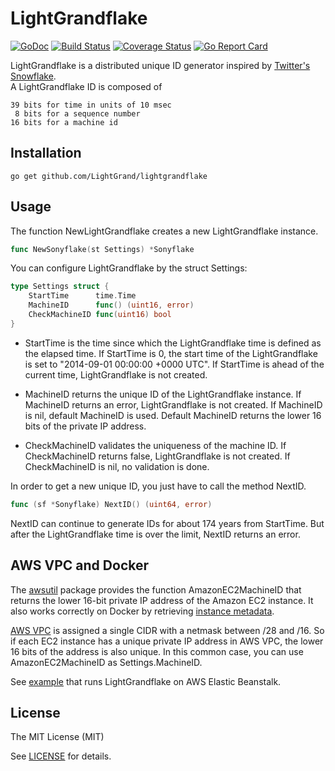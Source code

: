 LightGrandflake
=========

[![GoDoc](https://godoc.org/github.com/sony/sonyflake?status.svg)](http://godoc.org/github.com/sony/sonyflake)
[![Build Status](https://travis-ci.org/sony/sonyflake.svg?branch=master)](https://travis-ci.org/sony/sonyflake)
[![Coverage Status](https://coveralls.io/repos/sony/sonyflake/badge.svg?branch=master&service=github)](https://coveralls.io/github/sony/sonyflake?branch=master)
[![Go Report Card](https://goreportcard.com/badge/github.com/sony/sonyflake)](https://goreportcard.com/report/github.com/sony/sonyflake)

LightGrandflake is a distributed unique ID generator inspired by [Twitter's Snowflake](https://blog.twitter.com/2010/announcing-snowflake).  
A LightGrandflake ID is composed of

    39 bits for time in units of 10 msec
     8 bits for a sequence number
    16 bits for a machine id

Installation
------------

```
go get github.com/LightGrand/lightgrandflake
```

Usage
-----

The function NewLightGrandflake creates a new LightGrandflake instance.

```go
func NewSonyflake(st Settings) *Sonyflake
```

You can configure LightGrandflake by the struct Settings:

```go
type Settings struct {
	StartTime      time.Time
	MachineID      func() (uint16, error)
	CheckMachineID func(uint16) bool
}
```

- StartTime is the time since which the LightGrandflake time is defined as the elapsed time.
  If StartTime is 0, the start time of the LightGrandflake is set to "2014-09-01 00:00:00 +0000 UTC".
  If StartTime is ahead of the current time, LightGrandflake is not created.

- MachineID returns the unique ID of the LightGrandflake instance.
  If MachineID returns an error, LightGrandflake is not created.
  If MachineID is nil, default MachineID is used.
  Default MachineID returns the lower 16 bits of the private IP address.

- CheckMachineID validates the uniqueness of the machine ID.
  If CheckMachineID returns false, LightGrandflake is not created.
  If CheckMachineID is nil, no validation is done.

In order to get a new unique ID, you just have to call the method NextID.

```go
func (sf *Sonyflake) NextID() (uint64, error)
```

NextID can continue to generate IDs for about 174 years from StartTime.
But after the LightGrandflake time is over the limit, NextID returns an error.

AWS VPC and Docker
------------------

The [awsutil](https://github.com/LightGrand/lightgrandflake/blob/master/awsutil) package provides
the function AmazonEC2MachineID that returns the lower 16-bit private IP address of the Amazon EC2 instance.
It also works correctly on Docker
by retrieving [instance metadata](http://docs.aws.amazon.com/en_us/AWSEC2/latest/UserGuide/ec2-instance-metadata.html).

[AWS VPC](http://docs.aws.amazon.com/en_us/AmazonVPC/latest/UserGuide/VPC_Subnets.html)
is assigned a single CIDR with a netmask between /28 and /16.
So if each EC2 instance has a unique private IP address in AWS VPC,
the lower 16 bits of the address is also unique.
In this common case, you can use AmazonEC2MachineID as Settings.MachineID.

See [example](https://github.com/LightGrand/lightgrandflake/blob/master/example) that runs LightGrandflake on AWS Elastic Beanstalk.

License
-------

The MIT License (MIT)

See [LICENSE](https://github.com/LightGrand/lightgrandflake/blob/master/LICENSE) for details.
